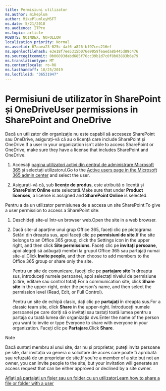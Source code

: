 ```yaml
---
title: Permisiuni utilizator
ms.author: mikeplum
author: MikePlumleyMSFT
ms.date: 5/21/2018
ms.audience: ITPro
ms.topic: article
ROBOTS: NOINDEX, NOFOLLOW
localization_priority: Normal
ms.assetid: 67aaea23-025c-4af6-a826-bf97cec216ef
ms.openlocfilehash: e3e18f7ee5315b076e9059feaeda8b445d89c476
ms.sourcegitcommit: 0b06093dabd685f76cc39b1d7c0f8b03883b6e79
ms.translationtype: MT
ms.contentlocale: ro-RO
ms.lasthandoff: 10/25/2019
ms.locfileid: "36531947"
---
```

# <a name="user-permissions-in-sharepoint-and-onedrive"></a><span data-ttu-id="df54a-102">Permisiuni de utilizator în SharePoint și OneDrive</span><span class="sxs-lookup"><span data-stu-id="df54a-102">User permissions in SharePoint and OneDrive</span></span>

<span data-ttu-id="df54a-103">Dacă un utilizator din organizație nu este capabil să acceseze SharePoint sau OneDrive, asigurați-vă că au o licență care include SharePoint și OneDrive.</span><span class="sxs-lookup"><span data-stu-id="df54a-103">If a user in your organization isn't able to access SharePoint or OneDrive, make sure they have a license that includes SharePoint and OneDrive.</span></span> 
  
1. <span data-ttu-id="df54a-104">Accesați [pagina utilizatori activi din centrul de administrare Microsoft 365](https://portal.office.com/adminportal/home#/users) și selectați utilizatorul.</span><span class="sxs-lookup"><span data-stu-id="df54a-104">Go to the [Active users page in the Microsoft 365 admin center](https://portal.office.com/adminportal/home#/users) and select the user.</span></span> 
    
2. <span data-ttu-id="df54a-105">Asigurați-vă că, sub **licențe de produs**, este atribuită o licență și **SharePoint Online** este selectată.</span><span class="sxs-lookup"><span data-stu-id="df54a-105">Make sure that under **Product licenses**, a license is assigned and **SharePoint Online** is selected.</span></span> 
    
 <span data-ttu-id="df54a-106">Pentru a da un utilizator permisiunea de a accesa un site SharePoint:</span><span class="sxs-lookup"><span data-stu-id="df54a-106">To give a user permission to access a SharePoint site:</span></span> 
  
1. <span data-ttu-id="df54a-107">Deschideți site-ul într-un browser web.</span><span class="sxs-lookup"><span data-stu-id="df54a-107">Open the site in a web browser.</span></span>
    
2. <span data-ttu-id="df54a-108">Dacă site-ul aparține unui grup Office 365, faceți clic pe pictograma Setări din dreapta sus, apoi faceți clic pe **permisiuni de site**.</span><span class="sxs-lookup"><span data-stu-id="df54a-108">If the site belongs to an Office 365 group, click the Settings icon in the upper right, and then click **Site permissions**.</span></span> <span data-ttu-id="df54a-109">Faceți clic pe **invitați persoane**, apoi alegeți să adăugați membri la grupul Office 365 sau partajați numai site-ul.</span><span class="sxs-lookup"><span data-stu-id="df54a-109">Click **Invite people**, and then choose to add members to the Office 365 group or share only the site.</span></span> 
    
    <span data-ttu-id="df54a-110">Pentru un site de comunicare, faceți clic pe **partajare site** în dreapta sus, introduceți numele persoanei, apoi selectați nivelul de permisiune (citire, editare sau control total).</span><span class="sxs-lookup"><span data-stu-id="df54a-110">For a communication site, click **Share site** in the upper-right, enter the person's name, and then select the permission level (Read, Edit, or Full Control).</span></span> 
    
    <span data-ttu-id="df54a-111">Pentru un site de echipă clasic, dați clic pe **partajați** în dreapta sus.</span><span class="sxs-lookup"><span data-stu-id="df54a-111">For a classic team site, click **Share** in the upper-right.</span></span> <span data-ttu-id="df54a-112">Introduceți numele persoanei pe care doriți să o invitați sau tastați toată lumea pentru a partaja cu toată lumea din organizația dvs.</span><span class="sxs-lookup"><span data-stu-id="df54a-112">Enter the name of the person you want to invite or type Everyone to share with everyone in your organization.</span></span> <span data-ttu-id="df54a-113">Faceți clic pe **Partajare**.</span><span class="sxs-lookup"><span data-stu-id="df54a-113">Click **Share**.</span></span>
    
> [!NOTE]
> <span data-ttu-id="df54a-114">Dacă sunteți membru al unui site, dar nu și proprietar, puteți invita persoane pe site, dar invitația va genera o solicitare de acces care poate fi aprobată sau refuzată de un proprietar de site.</span><span class="sxs-lookup"><span data-stu-id="df54a-114">If you're a member of a site but not an owner, you can invite people to the site, but your invitation will generate an access request that can be either approved or declined by a site owner.</span></span> 
  
[<span data-ttu-id="df54a-115">Aflați să partajați un fișier sau un folder cu un utilizator</span><span class="sxs-lookup"><span data-stu-id="df54a-115">Learn how to share a file or folder with a user</span></span>](https://go.microsoft.com/fwlink/?linkid=533408)
  

